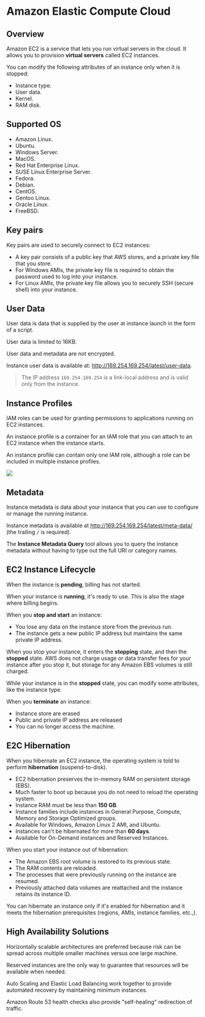 # Amazon Elastic Compute Cloud

## Overview

Amazon EC2 is a service that lets you run virtual servers in the cloud. It allows you to provision **virtual servers** called EC2 instances.

You can modify the following attributes of an instance only when it is stopped:
- Instance type.
- User data.
- Kernel.
- RAM disk.


## Supported OS

- Amazon Linux.
- Ubuntu.
- Windows Server.
- MacOS.
- Red Hat Enterprise Linux.
- SUSE Linux Enterprise Server.
- Fedora.
- Debian.
- CentOS.
- Gentoo Linux.
- Oracle Linux.
- FreeBSD.


## Key pairs

Key pairs are used to securely connect to EC2 instances:

- A key pair consists of a public key that AWS stores, and a private key file that you store.
- For Windows AMIs, the private key file is required to obtain the password used to log into your instance.
- For Linux AMIs, the private key file allows you to securely SSH (secure shell) into your instance.


## User Data

User data is data that is supplied by the user at instance launch in the form of a script.

User data is limited to 16KB.

User data and metadata are not encrypted.

Instance user data is available at: http://169.254.169.254/latest/user-data.

> The IP address `169.254.169.254` is a link-local address and is valid only from the instance.


## Instance Profiles

IAM roles can be used for granting permissions to applications running on EC2 instances.

An instance profile is a container for an IAM role that you can attach to an EC2 instance when the instance starts.

An instance profile can contain only one IAM role, although a role can be included in multiple instance profiles.

![](https://digitalcloud.training/wp-content/uploads/2022/01/iam-instance-profiles.jpeg)


## Metadata

Instance metadata is data about your instance that you can use to configure or manage the running instance.

Instance metadata is available at http://169.254.169.254/latest/meta-data/ (the trailing `/` is required).

The **Instance Metadata Query** tool allows you to query the instance metadata without having to type out the full URI or category names.


## EC2 Instance Lifecycle

When the instance is **pending**, billing has not started.

When your instance is **running**, it's ready to use. This is also the stage where billing begins.

When you **stop and start** an instance:
- You lose any data on the instance store from the previous run. 
- The instance gets a new public IP address but maintains the same private IP address.

When you stop your instance, it enters the **stopping** state, and then the **stopped** state. AWS does not charge usage or data transfer fees for your instance after you stop it, but storage for any Amazon EBS volumes is still charged.

While your instance is in the **stopped** state, you can modify some attributes, like the instance type.

When you **terminate** an instance:
- Instance store are erased
- Public and private IP address are released
- You can no longer access the machine.


## E2C Hibernation

When you hibernate an EC2 instance, the operating system is told to perform **hibernation** (suspend-to-disk).

- EC2 hibernation preserves the in-memory RAM on persistent storage (EBS).
- Much faster to boot up because you do not need to reload the operating system.
- Instance RAM must be less than **150 GB**.
- Instance families include instances in General Purpose, Compute, Memory and Storage Optimized groups.
- Available for Windows, Amazon Linux 2 AMI, and Ubuntu.
- Instances can't be hibernated for more than **60 days**.
- Available for On-Demand instances and Reserved Instances.

When you start your instance out of hibernation:
- The Amazon EBS root volume is restored to its previous state.
- The RAM contents are reloaded.
- The processes that were previously running on the instance are resumed.
- Previously attached data volumes are reattached and the instance retains its instance ID.

You can hibernate an instance only if it's enabled for hibernation and it meets the hibernation prerequisites (regions, AMIs, instance families, etc.,).


## High Availability Solutions

Horizontally scalable architectures are preferred because risk can be spread across multiple smaller machines versus one large machine.

Reserved instances are the only way to guarantee that resources will be available when needed.

Auto Scaling and Elastic Load Balancing work together to provide automated recovery by maintaining minimum instances.

Amazon Route 53 health checks also provide "self-healing" redirection of traffic.

